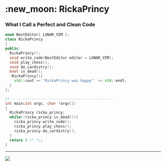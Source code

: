<h1>:new_moon: RickaPrincy</h1>

### What I Call a Perfect and Clean Code

```cpp
enum BestEditor{ LUNAR_VIM };
class RickaPrincy
{
public:
  RickaPrincy();
  void write_code(BestEditor editor = LUNAR_VIM);
  void play_chess();
  void do_cardistry();
  bool is_dead();
  ~RickaPrincy(){
    std::cout << "RickaPrincy was happy"  << std::endl;
  }
};

// ----------------------------------------------
int main(int argc, char *argv[])
{
  RickaPrincy ricka_princy;
  while(!ricka_princy.is_dead()){
    ricka_princy.write_code();
    ricka_princy.play_chess();
    ricka_princy.do_cardistry();
  }
  return 0 /*_*/;
}
```

<hr/>

![](https://github-readme-streak-stats.herokuapp.com/?user=RickaPrincy&hide_border=true&theme=onedark&private=true)
